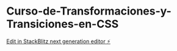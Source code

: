 # Curso-de-Transformaciones-y-Transiciones-en-CSS

[Edit in StackBlitz next generation editor ⚡️](https://stackblitz.com/~/github.com/Santipa21/Curso-de-Transformaciones-y-Transiciones-en-CSS)